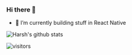 ### Hi there 👋

- 🌱 I’m currently building stuff in React Native

<!--
**DrChrispoper/DrChrispoper** is a ✨ _special_ ✨ repository because its `README.md` (this file) appears on your GitHub profile.

Here are some ideas to get you started:

-->

![Harsh's github stats](https://github-readme-stats.vercel.app/api?username=DrChrispoper&hide=["issues"]&show_icons=true)

![visitors](https://visitor-badge.glitch.me/badge?page_id=DrChrispoper)
